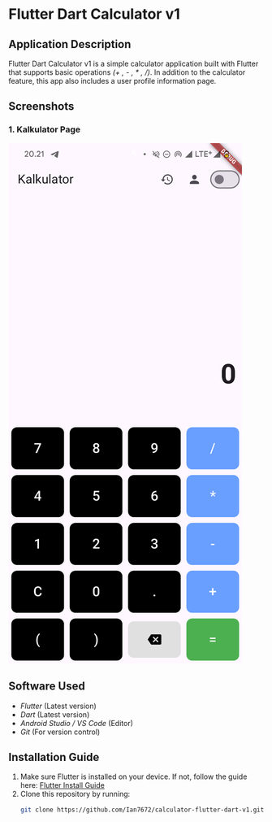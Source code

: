 # Flutter Dart Calculator v1  

## Application Description  
Flutter Dart Calculator v1 is a simple calculator application built with Flutter that supports basic operations *(+ , - , * , /)*. In addition to the calculator feature, this app also includes a user profile information page.  

## Screenshots  

### 1. Kalkulator Page  
![Kalkulator Page](assets/Screenshot_20250320-202103_Calculator.png)

## Software Used  
- *Flutter* (Latest version)  
- *Dart* (Latest version)  
- *Android Studio / VS Code* (Editor)  
- *Git* (For version control)  

## Installation Guide  
1. Make sure Flutter is installed on your device. If not, follow the guide here: [Flutter Install Guide](https://docs.flutter.dev/get-started/install)  
2. Clone this repository by running:  
   ```sh
   git clone https://github.com/Ian7672/calculator-flutter-dart-v1.git
